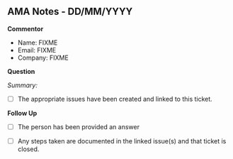 <!-- This template is to document any questions or concerns that arise from the weekly IronBank AMA sessions relating to the POPs team and require extra follow-up or work from the POPs team -->

## AMA Notes - DD/MM/YYYY

<!-- The following sections should be duplicated as many times as necessary -->

**Commentor**

- Name: FIXME
- Email: FIXME
- Company: FIXME

**Question**

_Summary:_

<!-- Please provide a summary of the person's question -->

- [ ] The appropriate issues have been created and linked to this ticket.

**Follow Up**

- [ ] The person has been provided an answer
<!-- Summary of answer -->
- [ ] Any steps taken are documented in the linked issue(s) and that ticket is closed.
